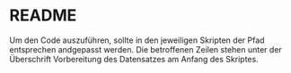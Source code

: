 # README

Um den Code auszuführen, sollte in den jeweiligen Skripten der Pfad entsprechen andgepasst werden. Die betroffenen Zeilen stehen unter der Überschrift Vorbereitung des Datensatzes am Anfang des Skriptes.